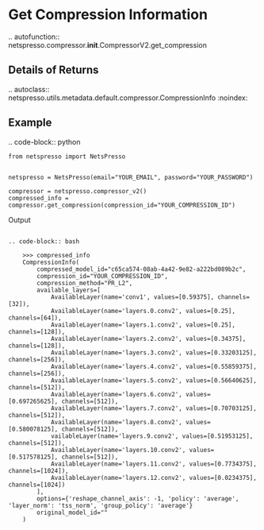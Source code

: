Get Compression Information
===========================

.. autofunction:: netspresso.compressor.__init__.CompressorV2.get_compression


Details of Returns
------------------

.. autoclass:: netspresso.utils.metadata.default.compressor.CompressionInfo
    :noindex:


Example
-------

.. code-block:: python

    from netspresso import NetsPresso


    netspresso = NetsPresso(email="YOUR_EMAIL", password="YOUR_PASSWORD")

    compressor = netspresso.compressor_v2()
    compressed_info = compressor.get_compression(compression_id="YOUR_COMPRESSION_ID")

Output
~~~~~~

.. code-block:: bash

    >>> compressed_info
    CompressionInfo(
        compressed_model_id="c65ca574-08ab-4a42-9e82-a222bd089b2c",
        compression_id="YOUR_COMPRESSION_ID",
        compression_method="PR_L2",
        available_layers=[
            AvailableLayer(name='conv1', values=[0.59375], channels=[32]), 
            AvailableLayer(name='layers.0.conv2', values=[0.25], channels=[64]), 
            AvailableLayer(name='layers.1.conv2', values=[0.25], channels=[128]), 
            AvailableLayer(name='layers.2.conv2', values=[0.34375], channels=[128]), 
            AvailableLayer(name='layers.3.conv2', values=[0.33203125], channels=[256]), 
            AvailableLayer(name='layers.4.conv2', values=[0.55859375], channels=[256]), 
            AvailableLayer(name='layers.5.conv2', values=[0.56640625], channels=[512]), 
            AvailableLayer(name='layers.6.conv2', values=[0.697265625], channels=[512]), 
            AvailableLayer(name='layers.7.conv2', values=[0.70703125], channels=[512]), 
            AvailableLayer(name='layers.8.conv2', values=[0.580078125], channels=[512]), 
            vailableLayer(name='layers.9.conv2', values=[0.51953125], channels=[512]), 
            AvailableLayer(name='layers.10.conv2', values=[0.517578125], channels=[512]), 
            AvailableLayer(name='layers.11.conv2', values=[0.7734375], channels=[1024]), 
            AvailableLayer(name='layers.12.conv2', values=[0.0234375], channels=[1024])
        ],
        options={'reshape_channel_axis': -1, 'policy': 'average', 'layer_norm': 'tss_norm', 'group_policy': 'average'}
        original_model_id=""
    )
